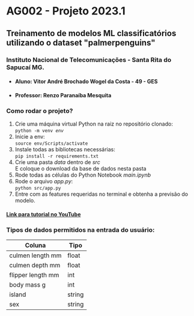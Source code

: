 <h1>AG002 - Projeto 2023.1</h1>
<h2>Treinamento de modelos ML classificatórios utilizando o dataset "palmerpenguins"</h2>
<h3>Instituto Nacional de Telecomunicações - Santa Rita do Sapucaí MG.</h3>
<ul>
    <li>
        <h4>Aluno: Vitor André Brochado Wogel da Costa - 49 - GES</h4>
    </li>
    <li>
        <h4>Professor: Renzo Paranaíba Mesquita</h4>
    </li>
</ul>

<h3>Como rodar o projeto?</h3>
<ol>
    <li>Crie uma máquina virtual Python na raiz no repositório clonado:<br><code>python -m venv <i>env</i></code></li>
    <li>Inicie a env:<br><code>source env/Scripts/activate</code></li>
    <li>Instale todas as bibliotecas necessárias:<br><code>pip install -r requirements.txt</code></li>
    <li>Crie uma pasta <i>data</i> dentro de <i>src</i><br><a>E coloque o download da base de dados nesta pasta</a></li>
    <li>Rode todas as células do Python Notebook <i>main.ipynb</i></li>
    <li>Rode o arquivo <i>app.py</i>:<br><code>python src/app.py</code></li>
    <li>Entre com as features requeridas no terminal e obtenha a previsão do modelo.</li>
</ol>
<h4><a href="https://youtu.be/x5RpMRhX4WI" target="_blank">Link para tutorial no YouTube</a></h4>
<h3>Tipos de dados permitidos na entrada do usuário:</h3>
<table>
  <thead>
    <tr>
      <th>Coluna</th>
      <th>Tipo</th>
    </tr>
  </thead>
  <tbody>
    <tr>
      <td>culmen length mm</td>
      <td>float</td>
    </tr>
    <tr>
      <td>culmen depth mm</td>
      <td>float</td>
    </tr>
    <tr>
      <td>flipper length mm</td>
      <td>int</td>
    </tr>
    <tr>
      <td>body mass g</td>
      <td>int</td>
    </tr>
    <tr>
      <td>island</td>
      <td>string</td>
    </tr>
    <tr>
      <td>sex</td>
      <td>string</td>
    </tr>
  </tbody>
</table>
